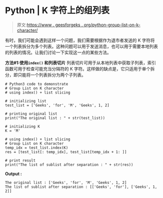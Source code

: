 # Python | K 字符上的组列表

> 原文:[https://www . geesforgeks . org/python-group-list-on-k-character/](https://www.geeksforgeeks.org/python-group-list-on-k-character/)

有时，我们可能会遇到这样一个问题，我们需要根据作为退市者发送的 K 字符将一个列表拆分为多个列表。这种问题可以用于发送消息，也可以用于需要本地列表的列表的情况。让我们讨论一下实现这一点的某些方法。

**方法#1:使用`index()` 和列表切片**
列表切片可用于从本地列表中获取子列表，索引函数可用于检查可能充当分隔符的 K 字符。这样做的缺点是，它只适用于单个拆分，即只能将一个列表拆分为两个子列表。

```
# Python3 code to demonstrate
# Group List on K character
# using index() + list slicing 

# initializing list 
test_list = ['Geeks', 'for', 'M', 'Geeks', 1, 2]

# printing original list
print("The original list : " + str(test_list))

# initializing K 
K = 'M'

# using index() + list slicing
# Group List on K character
temp_idx = test_list.index(K)
res = [test_list[: temp_idx], test_list[temp_idx + 1: ]]

# print result
print("The list of sublist after separation : " + str(res))
```

**Output :**

```
The original list : ['Geeks', 'for', 'M', 'Geeks', 1, 2]
The list of sublist after separation : [['Geeks', 'for'], ['Geeks', 1, 2]]

```